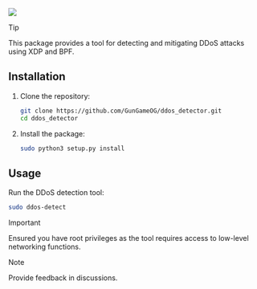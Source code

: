 ![](https://img.shields.io/badge/ddos_detector-beta-blue)

> [!TIP]
> This package provides a tool for detecting and mitigating DDoS attacks using XDP and BPF.

## Installation

1. Clone the repository:
    ```sh
    git clone https://github.com/GunGameOG/ddos_detector.git
    cd ddos_detector
    ```

2. Install the package:
    ```sh
    sudo python3 setup.py install
    ```

## Usage

Run the DDoS detection tool:
```sh
sudo ddos-detect
```

> [!IMPORTANT]
> Ensured you have root privileges as the tool requires access to low-level networking functions.

> [!NOTE]
> Provide feedback in discussions. 
